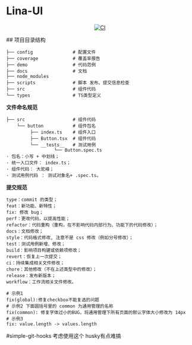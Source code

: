 # Lina-UI
<p align="center">
    <a href='https://github.com/511701863/Lina-ui/actions/workflows/main.yml'>
        <img src="https://github.com/511701863/Lina-ui/actions/workflows/main.yml/badge.svg?branch=master" alt="CI">
    </a>
</p>
## 项目目录结构

```
├── config               # 配置文件
├── coverage             # 覆盖率报告
├── demo                 # 代码范例
├── docs                 # 文档
├── node_modules  
├── scripts              # 脚本 发布、提交信息检查
├── src                  # 组件代码
└── types                # TS类型定义
```

**文件命名规范**
``` flow
├── src                  # 组件代码
    └── button           # 组件包名
         ├── index.ts    # 组件入口
         ├── Button.tsx  # 组件代码  
         └── __tests__   # 测试用例
                  └── Button.spec.ts 
· 包名：小写 + 中划线；
· 统一入口文件： index.ts；
· 组件代码： 大驼峰；
· 测试用例代码 ： 测试对象名+ .spec.ts。                  
```

**提交规范**
``` flow
type：commit 的类型；
feat：新功能、新特性；
fix: 修改 bug；
perf：更改代码，以提高性能；
refactor：代码重构（重构，在不影响代码内部行为、功能下的代码修改）；
docs：文档修改；
style：代码格式修改, 注意不是 css 修改（例如分号修改）；
test：测试用例新增、修改；
build：影响项目构建或依赖项修改；
revert：恢复上一次提交；
ci：持续集成相关文件修改；
chore：其他修改（不在上述类型中的修改）；
release：发布新版本；
workflow：工作流相关文件修改。      

# 示例1
fix(global):修复checkbox不能复选的问题
# 示例2 下面圆括号里的 common 为通用管理的名称
fix(common): 修复字体过小的BUG，将通用管理下所有页面的默认字体大小修改为 14px
# 示例3
fix: value.length -> values.length
```
#simple-git-hooks 考虑使用这个  husky有点难搞